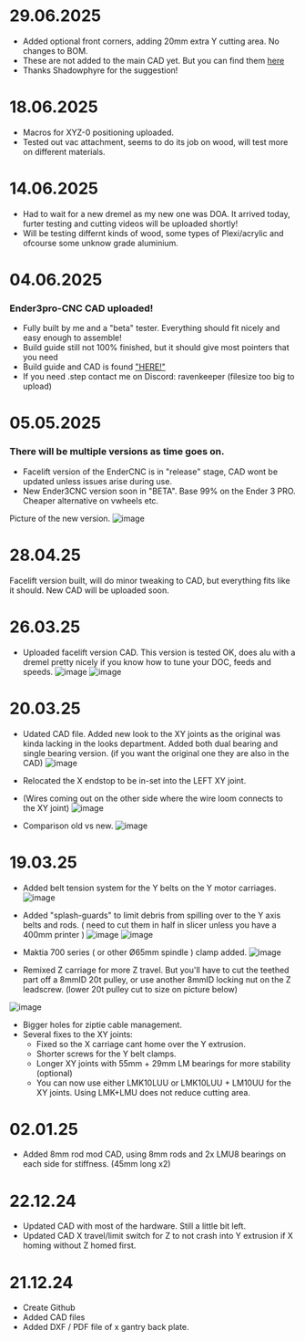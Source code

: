 # 29.06.2025
- Added optional front corners, adding 20mm extra Y cutting area. No changes to BOM.
- These are not added to the main CAD yet. But you can find them [here](https://github.com/Futtawuh/EnderCNCs/tree/main/Ender3CNC/Mods)
- Thanks Shadowphyre for the suggestion!


# 18.06.2025
- Macros for XYZ-0 positioning uploaded. 
- Tested out vac attachment, seems to do its job on wood, will test more on different materials. 


# 14.06.2025
- Had to wait for a new dremel as my new one was DOA. It arrived today, furter testing and cutting videos will be uploaded shortly!
- Will be testing differnt kinds of wood, some types of Plexi/acrylic and ofcourse some unknow grade aluminium. 


# 04.06.2025

### Ender3pro-CNC CAD uploaded!
- Fully built by me and a "beta" tester. Everything should fit nicely and easy enough to assemble!
- Build guide still not 100% finished, but it should give most pointers that you need
- Build guide and CAD is found ["HERE!"](https://github.com/Futtawuh/EnderCNCs/tree/main/Ender3CNC)
- If you need .step contact me on Discord: ravenkeeper (filesize too big to upload)


# 05.05.2025

### There will be multiple versions as time goes on. 
- Facelift version of the EnderCNC is in "release" stage, CAD wont be updated unless issues arise during use. 
- New Ender3CNC version soon in "BETA". Base 99% on the Ender 3 PRO. Cheaper alternative on vwheels etc.

Picture of the new version.
![image](https://github.com/user-attachments/assets/61ea5863-9de6-4253-a72e-803b0a3be79e)




# 28.04.25

Facelift version built, will do minor tweaking to CAD, but everything fits like it should. New CAD will be uploaded soon.



# 26.03.25

* Uploaded facelift version CAD. This version is tested OK, does alu with a dremel pretty nicely if you know how to tune your DOC, feeds and speeds. 
![image](https://github.com/user-attachments/assets/f880ce9f-3611-4743-9ddc-0da09ef55727)
![image](https://github.com/user-attachments/assets/40daebcf-0dcb-4349-9d88-08c9dd2a0238)





# 20.03.25

* Udated CAD file. Added new look to the XY joints as the original was kinda lacking in the looks department. Added both dual bearing and single bearing version. (if you want the original one they are also in the CAD) 
 ![image](https://github.com/user-attachments/assets/81c28c7d-b4e1-4f66-945f-cb4537701f71)

* Relocated the X endstop to be in-set into the LEFT XY joint.
- (Wires coming out on the other side where the wire loom connects to the XY joint)
 ![image](https://github.com/user-attachments/assets/72169edb-7ff0-4be8-b07c-790239b258be)

* Comparison old vs new.
 ![image](https://github.com/user-attachments/assets/fbcdb3ec-ad21-4d07-9da9-d30c44a10cf9)




# 19.03.25

* Added belt tension system for the Y belts on the Y motor carriages.
 ![image](https://github.com/user-attachments/assets/b5478c03-ce43-4771-a19f-6c389b5a7d62)

* Added "splash-guards" to limit debris from spilling over to the Y axis belts and rods. ( need to cut them in half in slicer unless you have a 400mm printer )
 ![image](https://github.com/user-attachments/assets/277b22a7-b80d-45ae-b5ac-68bf7e713d5e)
 ![image](https://github.com/user-attachments/assets/0d0ba5f0-c7e6-4111-8ce4-698545a82e9a)

* Maktia 700 series ( or other Ø65mm spindle ) clamp added.
 ![image](https://github.com/user-attachments/assets/ac3a088d-0fb5-4ece-8c02-d77362ae9d74)

* Remixed Z carriage for more Z travel. But you'll have to cut the teethed part off a 8mmID 20t pulley, or use another 8mmID locking nut on the Z leadscrew. (lower 20t pulley cut to size on picture below)

![image](https://github.com/user-attachments/assets/a7245a7b-c5ac-42ec-849a-a8e3474557ab)


* Bigger holes for ziptie cable management.
* Several fixes to the XY joints:
  - Fixed so the X carriage cant home over the Y extrusion.
  - Shorter screws for the Y belt clamps.
  - Longer XY joints with 55mm + 29mm LM bearings for more stability (optional)
  - You can now use either LMK10LUU or LMK10LUU + LM10UU for the XY joints. Using LMK+LMU does not reduce cutting area.


# 02.01.25

* Added 8mm rod mod CAD, using 8mm rods and 2x LMU8 bearings on each side for stiffness. (45mm long x2)


# 22.12.24

* Updated CAD with most of the hardware. Still a little bit left.
* Updated CAD X travel/limit switch for Z to not crash into Y extrusion if X homing without Z homed first. 


# 21.12.24

* Create Github
* Added CAD files
* Added DXF / PDF file of x gantry back plate.
